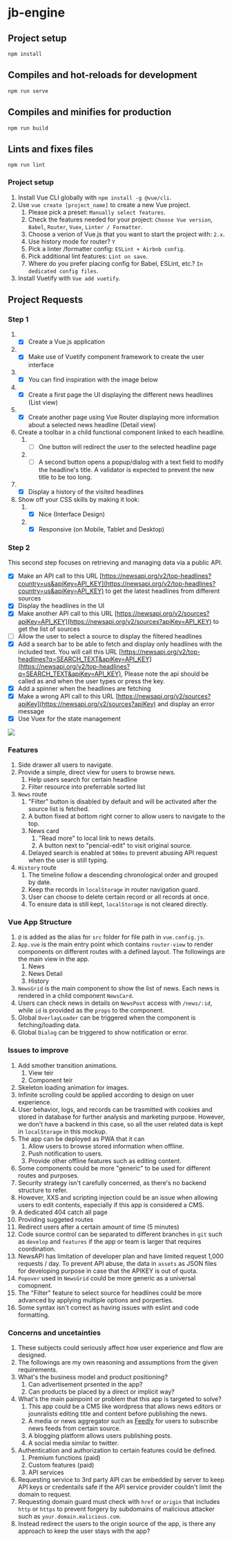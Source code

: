 # jb-engine

## Project setup
```
npm install
```

## Compiles and hot-reloads for development
```
npm run serve
```

## Compiles and minifies for production
```
npm run build
```

## Lints and fixes files
```
npm run lint
```

### Project setup 
1. Install Vue CLI globally with `npm install -g @vue/cli`.
2. Use `vue create [project_name]` to create a new Vue project.
   1. Please pick a preset: `Manually select features`.
   2. Check the features needed for your project: `Choose Vue version`, `Babel`, `Router`, `Vuex`, `Linter / Formatter`.
   3. Choose a verion of Vue.js that you want to start the project with: `2.x`. 
   4. Use history mode for router? `Y`
   5. Pick a linter /formatter config: `ESLint + Airbnb config`.
   6. Pick additional lint features: `Lint on save`.
   7. Where do you prefer placing config for Babel, ESLint, etc.? `In dedicated config files`.
3. Install Vuetify with `Vue add vuetify`. 

## Project Requests
### Step 1


1. - [x] Create a Vue.js application
2. - [x] Make use of Vuetify component framework to create the user interface
3. - [x] You can find inspiration with the image below
4. - [x] Create a first page the UI displaying the different news headlines (List view)
5. - [x] Create another page using Vue Router displaying more information about a selected news headline (Detail view)
6. Create a toolbar in a child functional component linked to each headline.
   1. - [ ] One button will redirect the user to the selected headline page
   2. - [ ] A second button opens a popup/dialog with a text field to modify the headline's title. A validator is expected to prevent the new title to be too long.
7. - [x] Display a history of the visited headlines
8. Show off your CSS skills by making it look: 
   1. - [x] Nice (Interface Design)
   2. - [x] Responsive (on Mobile, Tablet and Desktop)

### Step 2
This second step focuses on retrieving and managing data via a public API.

- [x] Make an API call to this URL [https://newsapi.org/v2/top-headlines?country=us&apiKey=API_KEY](https://newsapi.org/v2/top-headlines?country=us&apiKey=API_KEY) to get the latest headlines from different sources
- [x] Display the headlines in the UI
- [x] Make another API call to this URL [https://newsapi.org/v2/sources?apiKey=API_KEY](https://newsapi.org/v2/sources?apiKey=API_KEY) to get the list of sources
- [ ] Allow the user to select a source to display the filtered headlines
- [x] Add a search bar to be able to fetch and display only headlines with the included text. You will call this URL [https://newsapi.org/v2/top-headlines?q=SEARCH_TEXT&apiKey=API_KEY](https://newsapi.org/v2/top-headlines?q=SEARCH_TEXT&apiKey=API_KEY), Please note the api should be called as and when the user types or press the key.
- [x] Add a spinner when the headlines are fetching
- [x] Make a wrong API call to this URL [https://newsapi.org/v2/sources?apiKey](https://newsapi.org/v2/sources?apiKey) and display an error message
- [x] Use Vuex for the state management

<img src="https://github.com/jb-engine/challenges/raw/master/vue/challenge-example.png">

### Features
1. Side drawer all users to navigate.
2. Provide a simple, direct view for users to browse news. 
   1. Help users search for certain headline
   2. Filter resource into preferrable sorted list
3. `News` route
   1. "Filter" button is disabled by default and will be activated after the source list is fetched.
   2. A button fixed at bottom right corner to allow users to navigate to the top.
   3. News card
      1. "Read more" to local link to news details.
      2. A button next to "pencial-edit" to visit original source.
   4. Delayed search is enabled at `500ms` to prevent abusing API request when the user is still typing.
4. `History` route
   1. The timeline follow a descending chronological order and grouped by date.
   2. Keep the records in `localStorage` in router navigation guard.
   3. User can choose to delete certain record or all records at once.
   4. To ensure data is still kept, `localStorage` is not cleared directly. 


### Vue App Structure
1. `@` is added as the alias for `src` folder for file path in `vue.config.js`.
2. `App.vue` is the main entry point which contains `router-view` to render components on different routes with a defined layout. The followings are the main view in the app.
   1. News
   2. News Detail
   3. History
3. `NewsGrid` is the main component to show the list of news. Each news is rendered in a child component `NewsCard`. 
4. Users can check news in details on `NewsPost` access with `/news/:id`, while `id` is provided as the `props` to the component.
5. Global `OverlayLoader` can be triggered when the component is fetching/loading data.
6. Global `Dialog` can be triggered to show notification or error. 


### Issues to improve
1. Add smother transition animations.
   1. View teir
   2. Component teir
2. Skeleton loading animation for images.
3. Infinite scrolling could be applied according to design on user experience. 
4. User behavior, logs, and records can be trasmitted with cookies and stored in database for further analysis and marketing purpose. However, we don't have a backend in this case, so all the user related data is kept in `localStorage` in this mockup.
5. The app can be deployed as PWA that it can 
   1. Allow users to browse stored information when offline.
   2. Push notification to users.
   3. Provide other offline features such as editing content. 
6. Some components could be more "generic" to be used for different routes and purposes.
7. Security strategy isn't carefully concerned, as there's no backend structure to refer. 
8. However, XXS and scripting injection could be an issue when allowing users to edit contents, especially if this app is considered a CMS. 
9.  A dedicated 404 catch all page
   1.  Providing suggeted routes
   2.  Redirect users after a certain amount of time (5 minutes)
10. Code source control can be separated to different branches in `git` such as `develop` and `features` if the app or team is larger that requires coordination.
11. NewsAPI has limitation of developer plan and have limited request 1,000 requests / day. To prevent API abuse, the data in `assets` as JSON files for developing purpose in case that the APIKEY is out of quota.
12. `Popover` used in `NewsGrid` could be more generic as a universal comopnent.
13. The "Filter" feature to select source for headlines could be more advanced by applying multiple options and porperties.
14. Some syntax isn't correct as having issues with eslint and code formatting.


### Concerns and uncetainties
1. These subjects could seriously affect how user experience and flow are designed.
2. The followings are my own reasoning and assumptions from the given requirements.
3. What's the business model and product positioning?
   1. Can advertisement prsented in the app?
   2. Can products be placed by a direct or implicit way? 
4. What's the main painpoint or problem that this app is targeted to solve?
   1. This app could be a CMS like wordpress that allows news editors or jounralists editing title and content before publishing the news.
   2. A media or news aggregator such as [Feedly](https://feedly.com/) for users to subscribe news feeds from certain source.
   3. A blogging platform allows users publishing posts.
   4. A social media similar to twitter.
5. Authentication and authorization to certain features could be defined. 
   1. Premium functions (paid)
   2. Custom features (paid)
   3. API services
6. Requesting service to 3rd party API can be embedded by server to keep API keys or credentails safe if the API service provider couldn't limit the domain to request. 
7. Requesting domain guard must check with `href` or `origin` that includes `http` or `https` to prevent forgery by subdomains of malicious attacker such as `your.domain.malicious.com`. 
8. Instead redirect the users to the origin source of the app, is there any approach to keep the user stays with the app?